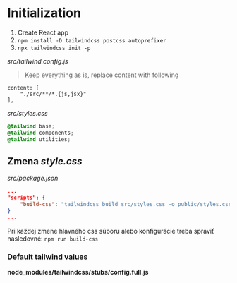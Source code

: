 # Initialization

1. Create React app
2. `npm install -D tailwindcss postcss autoprefixer`
3. `npx tailwindcss init -p`

*src/tailwind.config.js*
> Keep everything as is, replace content with following
```
content: [
    "./src/**/*.{js,jsx}"
],
```

*src/styles.css*
```css
@tailwind base;
@tailwind components;
@tailwind utilities;
```

## Zmena *style.css*
*src/package.json*
``` json
...
"scripts": {
    "build-css": "tailwindcss build src/styles.css -o public/styles.css"
}
...
```

Pri každej zmene hlavného css súboru alebo konfigurácie treba spraviť nasledovné:
`npm run build-css`


### Default tailwind values
**node_modules/tailwindcss/stubs/config.full.js**

